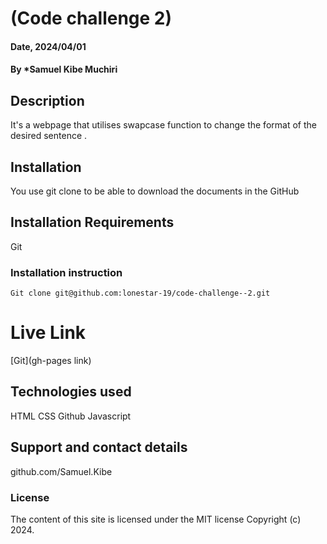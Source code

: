 # (Code challenge 2)

#### Date, 2024/04/01

#### By *Samuel Kibe Muchiri

## Description
It's a webpage that utilises swapcase function to change the format of the desired sentence .

## Installation
You use git clone to be able to download the documents in the GitHub

## Installation Requirements
Git

### Installation instruction
```
Git clone git@github.com:lonestar-19/code-challenge--2.git
```

# Live Link
[Git](gh-pages link)

## Technologies used
HTML
CSS
Github
Javascript

## Support and contact details
github.com/Samuel.Kibe

### License
The content of this site is licensed under the MIT license
Copyright (c) 2024.




